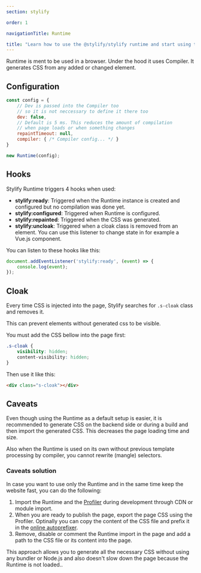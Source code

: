 ```yaml
---
section: stylify

order: 1

navigationTitle: Runtime

title: "Learn how to use the @stylify/stylify runtime and start using the Stylify in no time."
---
```


Runtime is ment to be used in a browser. Under the hood it uses Compiler. It generates CSS from any added or changed element.

## Configuration

```js
const config = {
	// Dev is passed into the Compiler too
	// so it is not neccessary to define it there too
	dev: false,
	// Default is 5 ms. This reduces the amount of compilation
	// when page loads or when something changes
	repaintTimeout: null,
	compiler: { /* Compiler config... */ }
}

new Runtime(config);
```

## Hooks

Stylify Runtime triggers 4 hooks when used:

- **stylify:ready**: Triggered when the Runtime instance is created and configured but no compilation was done yet.
- **stylify:configured**: Triggered when Runtime is configured.
- **stylify:repainted**: Triggered when the CSS was generated.
- **stylify:uncloak**: Triggered when a cloak class is removed from an element. You can use this listener to change state in for example a Vue.js component.

You can listen to these hooks like this:

```js
document.addEventListener('stylify:ready', (event) => {
	console.log(event);
});
```

## Cloak

Every time CSS is injected into the page, Stylify searches for `.s-cloak` class and removes it.

This can prevent elements without generated css to be visible.

You must add the CSS bellow into the page first:

```css
.s-cloak {
	visibility: hidden;
	content-visibility: hidden;
}
```

Then use it like this:

```html
<div class="s-cloak"></div>
```

## Caveats
Even though using the Runtime as a default setup is easier, it is recommended to generate CSS on the backend side or during a build and then import the generated CSS. This decreases the page loading time and size.

Also when the Runtime is used on its own without previous template processing by compiler, you cannot rewrite (mangle) selectors.

### Caveats solution
In case you want to use only the Runtime and in the same time keep the website fast, you can do the following:

1. Import the Runtime and the [Profiler](/docs/profiler) during development through CDN or module import.
2. When you are ready to publish the page, export the page CSS using the Profiler. Optinally you can copy the content of the CSS file and prefix it in the [online autoprefixer](https://autoprefixer.github.io/).
3. Remove, disable or comment the Runtime import in the page and add a path to the CSS file or its content into the page.

This approach allows you to generate all the necessary CSS without using any bundler or Node.js and also doesn't slow down the page because the Runtime is not loaded..
